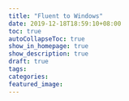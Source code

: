 ```yaml
---
title: "Fluent to Windows"
date: 2019-12-18T18:59:10+08:00
toc: true
autoCollapseToc: true
show_in_homepage: true
show_description: true
draft: true
tags:
categories:
featured_image:
---
```


